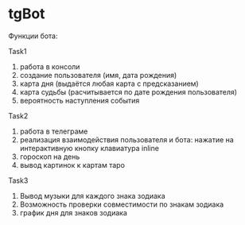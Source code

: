 # tgBot
Функции бота:

Task1
1. работа в консоли
2. создание пользователя (имя, дата рождения)
3. карта дня (выдаётся любая карта с предсказанием)
4. карта судьбы (расчитывается по дате рождения пользователя)
5. вероятность наступления события

Task2
1. работа в телеграме
2. реализация взаимодействия пользователя и бота: нажатие на интерактивную кнопку
клавиатура inline
3. гороскоп на день
4. вывод картинок к картам таро

Task3
1. Вывод музыки для каждого знака зодиака
2. Возможность проверки совместимости по знакам зодиака
3. график дня для знаков зодиака
